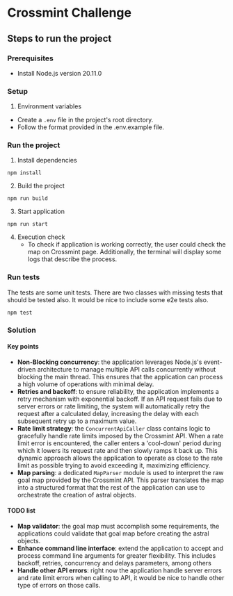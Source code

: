 # Crossmint Challenge

## Steps to run the project

### Prerequisites

- Install Node.js version 20.11.0

### Setup

1. Environment variables

- Create a `.env` file in the project's root directory.
- Follow the format provided in the .env.example file.

### Run the project

1. Install dependencies

```
npm install
```

2. Build the project

```
npm run build
```

3. Start application

```
npm run start
```

4. Execution check
   - To check if application is working correctly, the user could check the map on Crossmint page. Additionally, the terminal will display some logs that describe the process.

### Run tests

The tests are some unit tests. There are two classes with missing tests that should be tested also. It would be nice to include some e2e tests also.

```
npm test
```

### Solution

#### Key points

- **Non-Blocking concurrency**: the application leverages Node.js's event-driven architecture to manage multiple API calls concurrently without blocking the main thread. This ensures that the application can process a high volume of operations with minimal delay.
- **Retries and backoff**: to ensure reliability, the application implements a retry mechanism with exponential backoff. If an API request fails due to server errors or rate limiting, the system will automatically retry the request after a calculated delay, increasing the delay with each subsequent retry up to a maximum value.
- **Rate limit strategy**: the `ConcurrentApiCaller` class contains logic to gracefully handle rate limits imposed by the Crossmint API. When a rate limit error is encountered, the caller enters a 'cool-down' period during which it lowers its request rate and then slowly ramps it back up. This dynamic approach allows the application to operate as close to the rate limit as possible trying to avoid exceeding it, maximizing efficiency.
- **Map parsing**: a dedicated `MapParser` module is used to interpret the raw goal map provided by the Crossmint API. This parser translates the map into a structured format that the rest of the application can use to orchestrate the creation of astral objects.

#### TODO list

- **Map validator**: the goal map must accomplish some requirements, the applications could validate that goal map before creating the astral objects.
- **Enhance command line interface**: extend the application to accept and process command line arguments for greater flexibility. This includes backoff, retries, concurrency and delays parameters, among others
- **Handle other API errors**: right now the application handle server errors and rate limit errors when calling to API, it would be nice to handle other type of errors on those calls.
